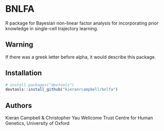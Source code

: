 # BNLFA

R package for Bayesian non-linear factor analysis for incorporating prior knowledge in single-cell trajectory learning.

## Warning

If there was a greek letter before alpha, it would describe this package. 

## Installation

```R
# install.packages("devtools")
devtools::install_github("kieranrcampbell/bnlfa")
```

## Authors

Kieran Campbell & Christopher Yau
Wellcome Trust Centre for Human Genetics, University of Oxford

